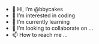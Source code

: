- 👋 Hi, I’m @bbycakes
- 👀 I’m interested in coding
- 🌱 I’m currently learning 
- 💞️ I’m looking to collaborate on ...
- 📫 How to reach me ...

<!---
bbycakes/bbycakes is a ✨ special ✨ repository because its `README.md` (this file) appears on your GitHub profile.
You can click the Preview link to take a look at your changes.
--->
